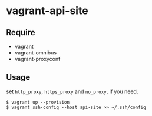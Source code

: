 vagrant-api-site
===

Require
---

* vagrant
* vagrant-omnibus
* vagrant-proxyconf

Usage
---

set `http_proxy`, `https_proxy` and `no_proxy`, if you need.

```
$ vagrant up --provision
$ vagrant ssh-config --host api-site >> ~/.ssh/config
```
